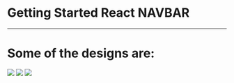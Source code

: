 # Getting Started React NAVBAR

<hr>

# Some of the designs are:
<div style=" width:'300px'">
  <img src="![1](https://user-images.githubusercontent.com/96978659/183303104-9fe44f46-99a2-4e38-8d76-817e57299266.PNG)" />
   <img src="![2](https://user-images.githubusercontent.com/96978659/183303108-b234d0e8-e248-458c-b38a-24d6ee53c167.PNG)" />
     <img src="!![3](https://user-images.githubusercontent.com/96978659/183303069-8ca615cd-074c-4397-bf1a-855a586adc5f.PNG)" />

</div>








